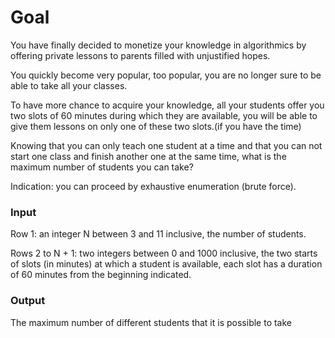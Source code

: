 # Goal


You have finally decided to monetize your knowledge in algorithmics by offering
private lessons to parents filled with unjustified hopes.  

You quickly become very popular, too popular, you are no longer sure to be able to take
all  your  classes.  

To have more chance to acquire  your knowledge, all your students offer you two slots
of 60 minutes during which they are available, you will be able to give them lessons
on only one of these two slots.(if you have the time)

Knowing that you can only teach one student at a time and that you can not start one
class and finish another one at the same time, what is the maximum number of students you can take?

Indication: you can proceed by exhaustive enumeration (brute force).

### Input

Row 1: an integer N between 3 and 11 inclusive, the number of students.

Rows 2 to N + 1: two integers between 0 and 1000 inclusive, the two starts
of slots (in minutes) at which a student is available, each slot has a duration
of 60 minutes from the beginning indicated.

### Output

The maximum number of different students that it is possible to take
